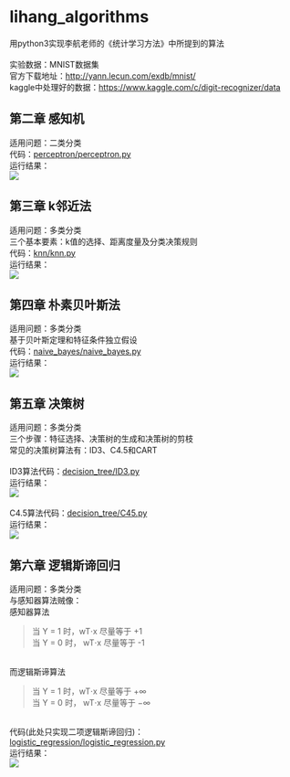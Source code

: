 # lihang_algorithms
用python3实现李航老师的《统计学习方法》中所提到的算法
<br><br>实验数据：MNIST数据集
<br>官方下载地址：http://yann.lecun.com/exdb/mnist/
<br>kaggle中处理好的数据：https://www.kaggle.com/c/digit-recognizer/data

## 第二章 感知机
适用问题：二类分类
<br>代码：[perceptron/perceptron.py](https://github.com/fuqiuai/lihang_algorithms/blob/master/perceptron/perceptron.py)
<br>运行结果：
<br>![](https://raw.githubusercontent.com/fuqiuai/lihang_algorithms/master/imgs/perceptron_result.png)

## 第三章 k邻近法
适用问题：多类分类
<br>三个基本要素：k值的选择、距离度量及分类决策规则
<br>代码：[knn/knn.py](https://github.com/fuqiuai/lihang_algorithms/blob/master/knn/knn.py)
<br>运行结果：
<br>![](https://raw.githubusercontent.com/fuqiuai/lihang_algorithms/master/imgs/knn_result.png)

## 第四章 朴素贝叶斯法
适用问题：多类分类
<br>基于贝叶斯定理和特征条件独立假设
<br>代码：[naive_bayes/naive_bayes.py](https://github.com/fuqiuai/lihang_algorithms/blob/master/naive_bayes/naive_bayes.py)
<br>运行结果：
<br>![](https://raw.githubusercontent.com/fuqiuai/lihang_algorithms/master/imgs/naive_bayes_result.png)

## 第五章 决策树
适用问题：多类分类
<br>三个步骤：特征选择、决策树的生成和决策树的剪枝
<br>常见的决策树算法有：ID3、C4.5和CART
<br><br>ID3算法代码：[decision_tree/ID3.py](https://github.com/fuqiuai/lihang_algorithms/blob/master/decision_tree/ID3.py)
<br>运行结果：
<br>![](https://raw.githubusercontent.com/fuqiuai/lihang_algorithms/master/imgs/ID3_result.png)
<br><br>C4.5算法代码：[decision_tree/C45.py](https://github.com/fuqiuai/lihang_algorithms/blob/master/decision_tree/C45.py)
<br>运行结果：
<br>![](https://raw.githubusercontent.com/fuqiuai/lihang_algorithms/master/imgs/C45_result.png)

## 第六章 逻辑斯谛回归
适用问题：多类分类
<br>与感知器算法贼像：
<br>感知器算法
> 当 Y = 1 时，wT⋅x 尽量等于 +1  
> 当 Y = 0 时， wT⋅x 尽量等于 -1

<br>而逻辑斯谛算法
> 当 Y = 1 时，wT⋅x 尽量等于 +∞  
> 当 Y = 0 时， wT⋅x 尽量等于 −∞

<br>代码(此处只实现二项逻辑斯谛回归)：[logistic_regression/logistic_regression.py](https://github.com/fuqiuai/lihang_algorithms/blob/master/logistic_regression/logistic_regression.py)
<br>运行结果：
<br>![](https://raw.githubusercontent.com/fuqiuai/lihang_algorithms/master/imgs/logistic_regression_result.png)